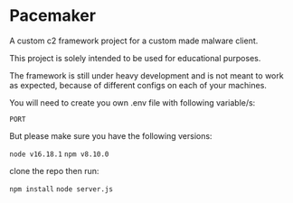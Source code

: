 # Pacemaker

A custom c2 framework project for a custom made malware client.

This project is solely intended to be used for educational purposes.

The framework is still under heavy development and is not meant to work as expected, because of different configs on each of your machines.

You will need to create you own .env file with following variable/s:

```PORT```

But please make sure you have the following versions:

```node v16.18.1```
```npm v8.10.0```

clone the repo then run:

```npm install```
```node server.js```

